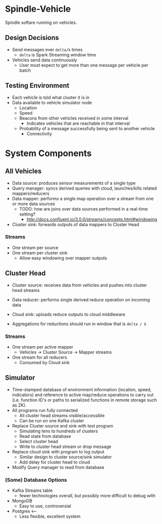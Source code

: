 # Spindle-Vehicle

Spindle softare running on vehicles.

## Design Decisions

- Send messages ever `delta/k` times
    - `delta` is Spark Streaming window time
- Vehicles send data continuously
    - User must expect to get more than one message per vehicle per batch

## Testing Environment

- Each vehicle is told what cluster it is in
- Data available to vehicle simulator node
    - Location
    - Speed
    - Beacons from other vehicles received in some interval
        - Indicates vehicles that are reachable in that interval
    - Probability of a message successfully being sent to another vehicle
        - Connectivity

# System Components

## All Vehicles

- Data source: produces sensor measurements of a single type
- Query manager: syncs derived queries with cloud, launches/kills related mappers/reducers
- Data mapper: performs a single map operation over a stream from one or more data sources
    - TODO: how are joins over data sources performed in a real-time setting?
        - <http://docs.confluent.io/3.0.0/streams/concepts.html#windowing>
- Cluster sink: forwards outputs of data mappers to Cluster Head

### Streams

- One stream per source
- One stream per cluster sink
    - Allow easy windowing over mapper outputs

## Cluster Head 

- Cluster source: receives data from vehicles and pushes into cluster head streams
- Data reducer: performs single derived reduce operation on incoming data
- Cloud sink: uploads reduce outputs to cloud middleware

- Aggregations for reductions should run in window that is `delta / k`

### Streams

- One stream per active mapper
    - Vehicles -> Cluster Source -> Mapper streams
- One stream for all reducers
    - Consumed by Cloud sink

## Simulator

- Time-stamped database of environment information (location, speed, indicators)
and reference to active map/reduce operations to carry out (i.e. function ID's or 
paths to serialized functions in remote storage such as ZK).
- All programs run fully connected
    - All cluster head streams visible/accessible
    - Can be run on one Kafka cluster
- Replace Cluster source and sink with test program
    - Simulating tens to hundreds of clusters
    - Read state from database
    - Select cluster head
    - Write to cluster head stream or drop message
- Replace cloud sink with program to log output 
    - Similar design to cluster source/sink simulator
    - Add delay for cluster head to cloud
- Modify Query manager to read from database

### (Some) Database Options

- Kafka Streams table
    - fewer technologies overall, but possibly more difficult to debug with
- MongoDB
    - Easy to use, controversial
- Postgres <--
    - Less flexible, excellent system
